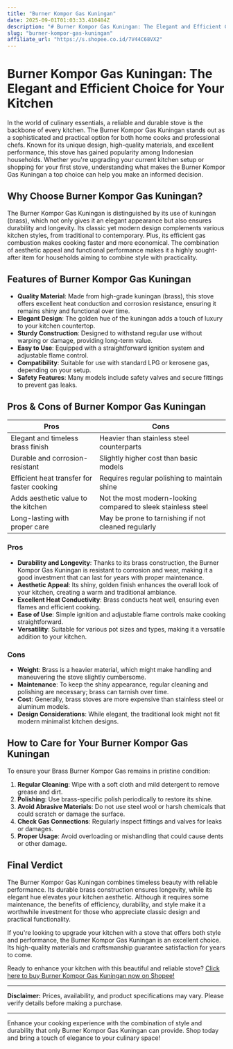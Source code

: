 ```yaml
---
title: "Burner Kompor Gas Kuningan"
date: 2025-09-01T01:03:33.410484Z
description: "# Burner Kompor Gas Kuningan: The Elegant and Efficient Choice for Your Kitchen..."
slug: "burner-kompor-gas-kuningan"
affiliate_url: "https://s.shopee.co.id/7V44C68VX2"
---
```

# Burner Kompor Gas Kuningan: The Elegant and Efficient Choice for Your Kitchen

In the world of culinary essentials, a reliable and durable stove is the backbone of every kitchen. The Burner Kompor Gas Kuningan stands out as a sophisticated and practical option for both home cooks and professional chefs. Known for its unique design, high-quality materials, and excellent performance, this stove has gained popularity among Indonesian households. Whether you're upgrading your current kitchen setup or shopping for your first stove, understanding what makes the Burner Kompor Gas Kuningan a top choice can help you make an informed decision.

## Why Choose Burner Kompor Gas Kuningan?

The Burner Kompor Gas Kuningan is distinguished by its use of kuningan (brass), which not only gives it an elegant appearance but also ensures durability and longevity. Its classic yet modern design complements various kitchen styles, from traditional to contemporary. Plus, its efficient gas combustion makes cooking faster and more economical. The combination of aesthetic appeal and functional performance makes it a highly sought-after item for households aiming to combine style with practicality.

## Features of Burner Kompor Gas Kuningan

- **Quality Material**: Made from high-grade kuningan (brass), this stove offers excellent heat conduction and corrosion resistance, ensuring it remains shiny and functional over time.
- **Elegant Design**: The golden hue of the kuningan adds a touch of luxury to your kitchen countertop.
- **Sturdy Construction**: Designed to withstand regular use without warping or damage, providing long-term value.
- **Easy to Use**: Equipped with a straightforward ignition system and adjustable flame control.
- **Compatibility**: Suitable for use with standard LPG or kerosene gas, depending on your setup.
- **Safety Features**: Many models include safety valves and secure fittings to prevent gas leaks.

## Pros & Cons of Burner Kompor Gas Kuningan

| Pros                                         | Cons                                          |
|----------------------------------------------|----------------------------------------------|
| Elegant and timeless brass finish           | Heavier than stainless steel counterparts  |
| Durable and corrosion-resistant             | Slightly higher cost than basic models     |
| Efficient heat transfer for faster cooking | Requires regular polishing to maintain shine |
| Adds aesthetic value to the kitchen        | Not the most modern-looking compared to sleek stainless steel |
| Long-lasting with proper care               | May be prone to tarnishing if not cleaned regularly |

### Pros

- **Durability and Longevity**: Thanks to its brass construction, the Burner Kompor Gas Kuningan is resistant to corrosion and wear, making it a good investment that can last for years with proper maintenance.
- **Aesthetic Appeal**: Its shiny, golden finish enhances the overall look of your kitchen, creating a warm and traditional ambiance.
- **Excellent Heat Conductivity**: Brass conducts heat well, ensuring even flames and efficient cooking.
- **Ease of Use**: Simple ignition and adjustable flame controls make cooking straightforward.
- **Versatility**: Suitable for various pot sizes and types, making it a versatile addition to your kitchen.

### Cons

- **Weight**: Brass is a heavier material, which might make handling and maneuvering the stove slightly cumbersome.
- **Maintenance**: To keep the shiny appearance, regular cleaning and polishing are necessary; brass can tarnish over time.
- **Cost**: Generally, brass stoves are more expensive than stainless steel or aluminum models.
- **Design Considerations**: While elegant, the traditional look might not fit modern minimalist kitchen designs.

## How to Care for Your Burner Kompor Gas Kuningan

To ensure your Brass Burner Kompor Gas remains in pristine condition:

1. **Regular Cleaning**: Wipe with a soft cloth and mild detergent to remove grease and dirt.
2. **Polishing**: Use brass-specific polish periodically to restore its shine.
3. **Avoid Abrasive Materials**: Do not use steel wool or harsh chemicals that could scratch or damage the surface.
4. **Check Gas Connections**: Regularly inspect fittings and valves for leaks or damages.
5. **Proper Usage**: Avoid overloading or mishandling that could cause dents or other damage.

## Final Verdict

The Burner Kompor Gas Kuningan combines timeless beauty with reliable performance. Its durable brass construction ensures longevity, while its elegant hue elevates your kitchen aesthetic. Although it requires some maintenance, the benefits of efficiency, durability, and style make it a worthwhile investment for those who appreciate classic design and practical functionality.

If you're looking to upgrade your kitchen with a stove that offers both style and performance, the Burner Kompor Gas Kuningan is an excellent choice. Its high-quality materials and craftsmanship guarantee satisfaction for years to come.

Ready to enhance your kitchen with this beautiful and reliable stove? [Click here to buy Burner Kompor Gas Kuningan now on Shopee!](https://s.shopee.co.id/7V44C68VX2)

---

**Disclaimer:** Prices, availability, and product specifications may vary. Please verify details before making a purchase.

---

Enhance your cooking experience with the combination of style and durability that only Burner Kompor Gas Kuningan can provide. Shop today and bring a touch of elegance to your culinary space!
